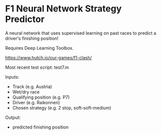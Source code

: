 # F1 Neural Network Strategy Predictor

A neural network that uses supervised learning on past races to predict a driver's finishing position!

Requires Deep Learning Toolbox.

https://www.hutch.io/our-games/f1-clash/

Most recent test script: test7.m

Inputs: 
* Track (e.g. Austria)
* Wet/dry race
* Qualifying position (e.g. P7)
* Driver (e.g. Raikonnen)
* Chosen strategy (e.g. 2 stop, soft-soft-medium)

Output:
* predicted finishing position
